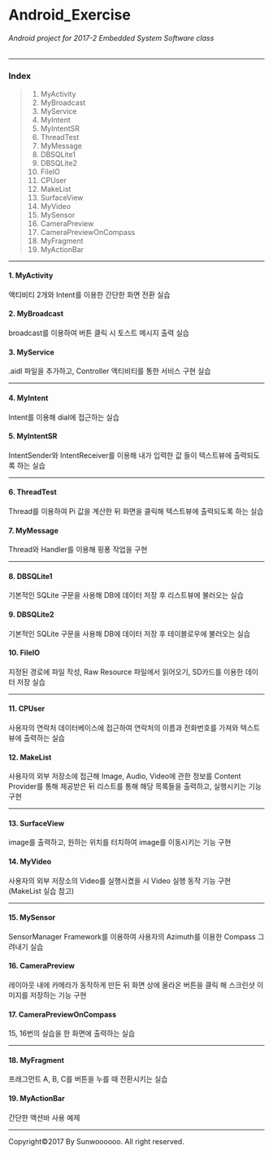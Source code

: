 # Android_Exercise
###### *Android project for 2017-2 Embedded System Software class*
* * *
### Index
> 1. MyActivity
> 2. MyBroadcast
> 3. MyService
> 4. MyIntent
> 5. MyIntentSR
> 6. ThreadTest
> 7. MyMessage
> 8. DBSQLite1
> 9. DBSQLite2
> 10. FileIO
> 11. CPUser
> 12. MakeList
> 13. SurfaceView
> 14. MyVideo
> 15. MySensor
> 16. CameraPreview
> 17. CameraPreviewOnCompass
> 18. MyFragment
> 19. MyActionBar
* * *

#### 1. MyActivity
액티비티 2개와 Intent를 이용한 간단한 화면 전환 실습


#### 2. MyBroadcast
broadcast를 이용하여 버튼 클릭 시 토스트 메시지 출력 실습


#### 3. MyService
.aidl 파일을 추가하고, Controller 액티비티를 통한 서비스 구현 실습
* * *

#### 4. MyIntent
Intent를 이용해 dial에 접근하는 실습


#### 5. MyIntentSR
IntentSender와 IntentReceiver를 이용해 내가 입력한 값 들이 텍스트뷰에 출력되도록 하는 실습
* * *

#### 6. ThreadTest
Thread를 이용하여 Pi 값을 계산한 뒤 화면을 클릭해 텍스트뷰에 출력되도록 하는 실습


#### 7. MyMessage
Thread와 Handler를 이용해 핑퐁 작업을 구현
* * *

#### 8. DBSQLite1
기본적인 SQLite 구문을 사용해 DB에 데이터 저장 후 리스트뷰에 불러오는 실습


#### 9. DBSQLite2
기본적인 SQLite 구문을 사용해 DB에 데이터 저장 후 테이블로우에 불러오는 실습


#### 10. FileIO
지정된 경로에 파일 작성, Raw Resource 파일에서 읽어오기, SD카드를 이용한 데이터 저장 실습
* * *

#### 11. CPUser
사용자의 연락처 데이터베이스에 접근하여 연락처의 이름과 전화번호를 가져와 텍스트뷰에 출력하는 실습


#### 12. MakeList
사용자의 외부 저장소에 접근해 Image, Audio, Video에 관한 정보를 Content Provider를 통해 제공받은 뒤 리스트를 통해 해당 목록들을 출력하고, 실행시키는 기능 구현
* * *


#### 13. SurfaceView
image를 출력하고, 원하는 위치를 터치하여 image를 이동시키는 기능 구현


#### 14. MyVideo
사용자의 외부 저장소의 Video를 실행시켰을 시 Video 실행 동작 기능 구현 (MakeList 실습 참고)  
* * *

#### 15. MySensor
SensorManager Framework를 이용하여 사용자의 Azimuth를 이용한 Compass 그려내기 실습


#### 16. CameraPreview
레이아웃 내에 카메라가 동작하게 만든 뒤 화면 상에 올라온 버튼을 클릭 해 스크린샷 이미지를 저장하는 기능 구현


#### 17. CameraPreviewOnCompass
15, 16번의 실습을 한 화면에 출력하는 실습
* * *

#### 18. MyFragment
프래그먼트 A, B, C를 버튼을 누를 때 전환시키는 실습


#### 19. MyActionBar
간단한 액션바 사용 예제
* * *

Copyright©2017 By Sunwoooooo. All right reserved.